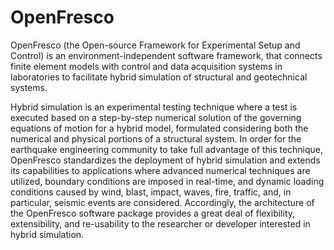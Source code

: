 # OpenFresco
OpenFresco (the Open-source Framework for Experimental Setup and Control) is an environment-independent software framework, that connects finite element models with control and data acquisition systems in laboratories to facilitate hybrid simulation of structural and geotechnical systems.

Hybrid simulation is an experimental testing technique where a test is executed based on a step-by-step numerical solution of the governing equations of motion for a hybrid model, formulated considering both the numerical and physical portions of a structural system. In order for the earthquake engineering community to take full advantage of this technique, OpenFresco standardizes the deployment of hybrid simulation and extends its capabilities to applications where advanced numerical techniques are utilized, boundary conditions are imposed in real-time, and dynamic loading conditions caused by wind, blast, impact, waves, fire, traffic, and, in particular, seismic events are considered. Accordingly, the architecture of the OpenFresco software package provides a great deal of flexibility, extensibility, and re-usability to the researcher or developer interested in hybrid simulation.
